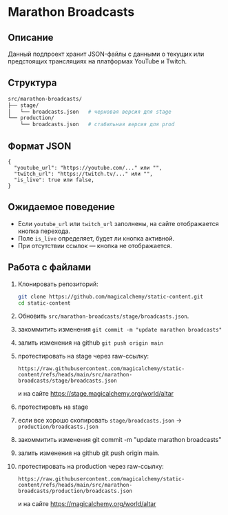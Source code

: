 # Marathon Broadcasts

## Описание

Данный подпроект хранит JSON-файлы с данными о текущих или предстоящих трансляциях на платформах YouTube и Twitch.

## Структура

```bash
src/marathon-broadcasts/
├── stage/
│   └── broadcasts.json   # черновая версия для stage
└── production/
    └── broadcasts.json   # стабильная версия для prod
```

## Формат JSON

```
{
  "youtube_url": "https://youtube.com/..." или "",
  "twitch_url": "https://twitch.tv/..." или "",
  "is_live": true или false,
}
```

## Ожидаемое поведение

- Если `youtube_url` или `twitch_url` заполнены, на сайте отображается кнопка перехода.
- Поле `is_live` определяет, будет ли кнопка активной.
- При отсутствии ссылок — кнопка не отображается.

## Работа с файлами

1. Клонировать репозиторий:
   ```bash
   git clone https://github.com/magicalchemy/static-content.git
   cd static-content
   ```
2. Обновить `src/marathon-broadcasts/stage/broadcasts.json`.

3. закоммитить изменения `git commit -m "update marathon broadcasts"`

4. залить изменения на github `git push origin main`

5. протестировать на stage через raw-ссылку:

   ```
   https://raw.githubusercontent.com/magicalchemy/static-content/refs/heads/main/src/marathon-broadcasts/stage/broadcasts.json
   ```

   и на сайте https://stage.magicalchemy.org/world/altar

6. протестировть на stage

7. если все хорошо скопировать `stage/broadcasts.json` → `production/broadcasts.json`

8. закоммитить изменения git commit -m "update marathon broadcasts"

9. залить изменения на github git push origin main.

10. протестировать на production через raw-ссылку:
    ```
    https://raw.githubusercontent.com/magicalchemy/static-content/refs/heads/main/src/marathon-broadcasts/production/broadcasts.json
    ```
    и на сайте https://magicalchemy.org/world/altar
